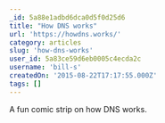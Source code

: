 ```yaml
---
_id: 5a88e1adbd6dca0d5f0d25d6
title: "How DNS works"
url: 'https://howdns.works/'
category: articles
slug: 'how-dns-works'
user_id: 5a83ce59d6eb0005c4ecda2c
username: 'bill-s'
createdOn: '2015-08-22T17:17:55.000Z'
tags: []
---
```


A fun comic strip on how DNS works.
